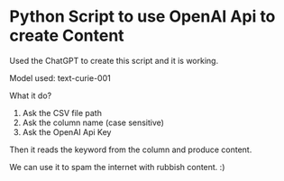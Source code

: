# Python Script to use OpenAI Api to create Content

Used the ChatGPT to create this script and it is working.

Model used: text-curie-001

What it do?

1. Ask the CSV file path
2. Ask the column name (case sensitive)
3. Ask the OpenAI Api Key

Then it reads the keyword from the column and produce content.

We can use it to spam the internet with rubbish content. :)
